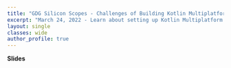 ```yaml
---
title: "GDG Silicon Scopes - Challenges of Building Kotlin Multiplatform Libraries"
excerpt: "March 24, 2022 - Learn about setting up Kotlin Multiplatform libraries."
layout: single
classes: wide
author_profile: true
---
```


**Slides**

<script async class="speakerdeck-embed" data-id="39c4d4bfb4d34f13bf4734feab2b1fe7" data-ratio="1.77777777777778" src="//speakerdeck.com/assets/embed.js"></script>
